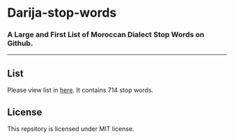 # Darija-stop-words
### A Large and First List of Moroccan Dialect Stop Words on Github.
-------
## List 
Please view list in [here](https://github.com/ze4one/darija-stop-words/blob/main/stopwords.txt). It contains 714 stop words.
## License
This repsitory is licensed under MIT license.
